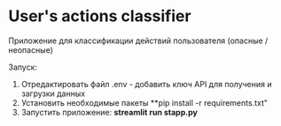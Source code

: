 # User's actions classifier

Приложение для классификации действий пользователя (опасные / неопасные)

Запуск:
1. Отредактировать файл .env - добавить ключ API для получения и загрузки данных
2. Установить необходимые пакеты **pip install -r requirements.txt"
3. Запустить приложение: **streamlit run stapp.py**

